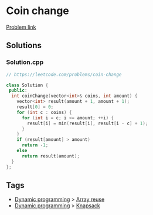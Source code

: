 # Coin change

[Problem link](https://leetcode.com/problems/coin-change)

## Solutions


### Solution.cpp
```cpp
// https://leetcode.com/problems/coin-change

class Solution {
 public:
  int coinChange(vector<int>& coins, int amount) {
    vector<int> result(amount + 1, amount + 1);
    result[0] = 0;
    for (int c : coins) {
      for (int i = c; i <= amount; ++i) {
        result[i] = min(result[i], result[i - c] + 1);
      }
    }
    if (result[amount] > amount)
      return -1;
    else
      return result[amount];
  }
};
```
## Tags

* [Dynamic programming](/README.md#Dynamic_programming) > [Array reuse](/README.md#Dynamic_programming-Array_reuse)
* [Dynamic programming](/README.md#Dynamic_programming) > [Knapsack](/README.md#Dynamic_programming-Knapsack)
